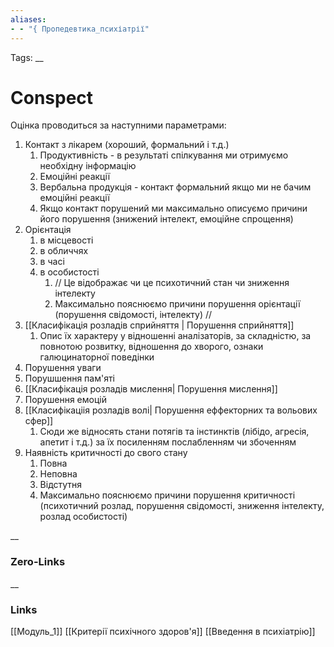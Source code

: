 ```yaml
---
aliases: 
- - "{ Пропедевтика_психіатрії"
---
```

Tags: 
__
# Conspect

Оцінка проводиться за наступними параметрами:

1. Контакт з лікарем (хороший, формальний і т.д.)
	1. Продуктивність - в результаті спілкування ми отримуємо необхідну інформацію
	2. Емоційні реакції 
	3. Вербальна продукція - контакт формальний якщо ми не бачим емоційні реакції
	4. Якщо контакт порушений ми максимально описуємо причини його порушення (знижений інтелект, емоційне спрощення)
2. Орієнтація 
	1. в місцевості
	2.  в обличчях
	3.  в часі
	4.  в особистості
		1.  //  Це відображає чи це психотичний стан чи зниження інтелекту
		2. Максимально пояснюємо причини порушення орієнтації (порушення свідомості, інтелекту)  //
3. [[Класифікація розладів сприйняття | Порушення сприйняття]]
	1.  Опис їх характеру у відношенні аналізаторів, за складністю, за повнотою розвитку, відношення до хворого, ознаки галюцинаторної поведінки 
4. Порушення уваги
5. Порушшення пам'яті
6. [[Класифікація розладів мислення| Порушення мислення]]
7. Порушення емоцій
8. [[Класифікаціія розладів волі| Порушення еффекторних та вольових сфер]]
	1. Сюди же відносять стани потягів та інстинктів (лібідо, агресія, апетит і т.д.) за їх посиленням послабленням чи збоченням
9. Наявність критичності до свого стану 
	1. Повна
	2. Неповна
	3. Відстутня
	4. Максимально пояснюємо причини порушення критичності (психотичний розлад, порушення свідомості, зниження інтелекту, розлад особистості)

__
### Zero-Links

__
### Links
[[Модуль_1]] [[Критерії психічного здоров'я]] 
[[Введення в психіатрію]]